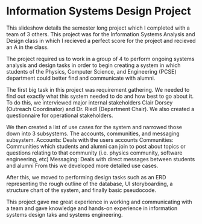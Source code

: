 # Information Systems Design Project
This slideshow details the semester long project which I completed with a team of 3 others.
This project was for the Information Systems Analysis and Design class in which I recieved a perfect score for the project and recieved an A in the class.

The project required us to work in a group of 4 to perform ongoing systems analysis and design tasks in order to begin creating a system in which students of the Physics,
Computer Science, and Engineering (PCSE) department could better find and communicate with alumni.

The first big task in this project was requirement gathering. We needed to find out exactly what this system needed to do and how best to go about it.
To do this, we interviewed major internal stakeholders Clair Dorsey (Outreach Coordinator) and Dr. Riedl (Department Chair). We also created a questionnaire for operational stakeholders.

We then created a list of use cases for the system and narrowed those down into 3 subsystems. The accounts, communities, and messaging subsystem.
    Accounts: Deals with the users accounts
    Communities: Communities which students and alumni can join to post about topics or questions relating to that community (i.e. physics community, software engineering, etc)
    Messaging: Deals with direct messages between students and alumni
From this we developed more detailed use cases. 

After this, we moved to performing design tasks such as an ERD representing the rough outline of the database, UI storyboarding, a structure chart of the system, and finally basic pseudocode.

This project gave me great experience in working and communicating with a team and gave knowledge and hands-on experience in information systems design taks and systems engineering.
